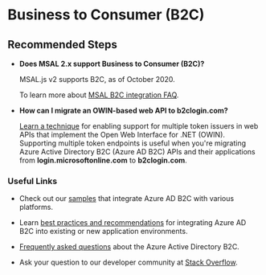 <properties
  pagetitle="Business to Consumer (B2C)&#xD;"
  service=""
  resource=""
  ms.author="nishring"
  selfhelptype="Generic"
  supporttopicids="32633308"
  resourcetags=""
  productpesids="16580"
  cloudenvironments="public,fairfax,mooncake,blackforest,ussec,usnat"
  disableclouds=""
  articleid="b2dc1ba6-6552-4d68-bea9-543d60a2e273"
  ownershipid="AzureIdentity_B2C" />
# Business to Consumer (B2C)

## **Recommended Steps**

* **Does MSAL 2.x support Business to Consumer (B2C)?** 

   MSAL.js v2 supports B2C, as of October 2020. 

   To learn more about [MSAL B2C integration FAQ](https://github.com/AzureAD/microsoft-authentication-library-for-js/blob/dev/lib/msal-browser/FAQ.md#B2C). 

* **How can I migrate an OWIN-based web API to b2clogin.com?** 

   [Learn a technique](https://docs.microsoft.com/azure/active-directory-b2c/multiple-token-endpoints) for enabling support for multiple token issuers in web APIs that implement the Open Web Interface for .NET (OWIN). Supporting multiple token endpoints is useful when you're migrating Azure Active Directory B2C (Azure AD B2C) APIs and their applications from **login.microsoftonline.com** to **b2clogin.com**. 

### **Useful Links** 

* Check out our [samples](https://azure.microsoft.com/resources/samples/?term=b2c) that integrate Azure AD B2C with various platforms. 

* Learn [best practices and recommendations](https://docs.microsoft.com/azure/active-directory-b2c/best-practices) for integrating Azure AD B2C into existing or new application environments.  

* [Frequently asked questions](https://docs.microsoft.com/azure/active-directory-b2c/active-directory-b2c-faqs) about the Azure Active Directory B2C. 

* Ask your question to our developer community at  [Stack Overflow](http://stackoverflow.com/questions/tagged/azure-ad-b2c).
